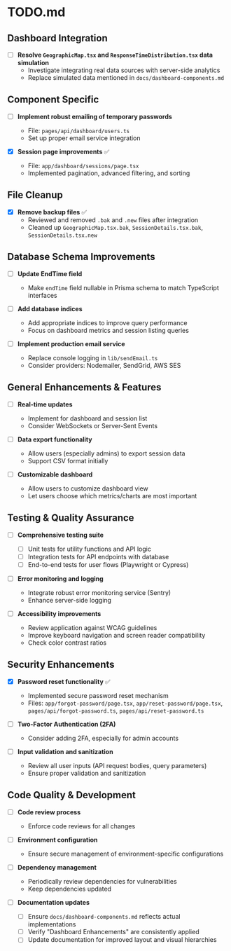 # TODO.md

## Dashboard Integration

-   [ ] **Resolve `GeographicMap.tsx` and `ResponseTimeDistribution.tsx` data simulation**
    -   Investigate integrating real data sources with server-side analytics
    -   Replace simulated data mentioned in `docs/dashboard-components.md`

## Component Specific

-   [ ] **Implement robust emailing of temporary passwords**
    -   File: `pages/api/dashboard/users.ts`
    -   Set up proper email service integration

-   [x] **Session page improvements** ✅
    -   File: `app/dashboard/sessions/page.tsx`
    -   Implemented pagination, advanced filtering, and sorting

## File Cleanup

-   [x] **Remove backup files** ✅
    -   Reviewed and removed `.bak` and `.new` files after integration
    -   Cleaned up `GeographicMap.tsx.bak`, `SessionDetails.tsx.bak`, `SessionDetails.tsx.new`

## Database Schema Improvements

-   [ ] **Update EndTime field**
    -   Make `endTime` field nullable in Prisma schema to match TypeScript interfaces

-   [ ] **Add database indices**
    -   Add appropriate indices to improve query performance
    -   Focus on dashboard metrics and session listing queries

-   [ ] **Implement production email service**
    -   Replace console logging in `lib/sendEmail.ts`
    -   Consider providers: Nodemailer, SendGrid, AWS SES

## General Enhancements & Features

-   [ ] **Real-time updates**
    -   Implement for dashboard and session list
    -   Consider WebSockets or Server-Sent Events

-   [ ] **Data export functionality**
    -   Allow users (especially admins) to export session data
    -   Support CSV format initially

-   [ ] **Customizable dashboard**
    -   Allow users to customize dashboard view
    -   Let users choose which metrics/charts are most important

## Testing & Quality Assurance

-   [ ] **Comprehensive testing suite**
    -   [ ] Unit tests for utility functions and API logic
    -   [ ] Integration tests for API endpoints with database
    -   [ ] End-to-end tests for user flows (Playwright or Cypress)

-   [ ] **Error monitoring and logging**
    -   Integrate robust error monitoring service (Sentry)
    -   Enhance server-side logging

-   [ ] **Accessibility improvements**
    -   Review application against WCAG guidelines
    -   Improve keyboard navigation and screen reader compatibility
    -   Check color contrast ratios

## Security Enhancements

-   [x] **Password reset functionality** ✅
    -   Implemented secure password reset mechanism
    -   Files: `app/forgot-password/page.tsx`, `app/reset-password/page.tsx`, `pages/api/forgot-password.ts`, `pages/api/reset-password.ts`

-   [ ] **Two-Factor Authentication (2FA)**
    -   Consider adding 2FA, especially for admin accounts

-   [ ] **Input validation and sanitization**
    -   Review all user inputs (API request bodies, query parameters)
    -   Ensure proper validation and sanitization

## Code Quality & Development

-   [ ] **Code review process**
    -   Enforce code reviews for all changes

-   [ ] **Environment configuration**
    -   Ensure secure management of environment-specific configurations

-   [ ] **Dependency management**
    -   Periodically review dependencies for vulnerabilities
    -   Keep dependencies updated

-   [ ] **Documentation updates**
    -   [ ] Ensure `docs/dashboard-components.md` reflects actual implementations
    -   [ ] Verify "Dashboard Enhancements" are consistently applied
    -   [ ] Update documentation for improved layout and visual hierarchies

